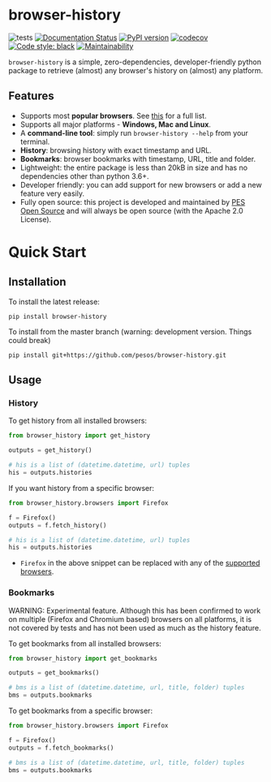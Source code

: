 # browser-history

![tests](https://github.com/pesos/browser-history/workflows/tests/badge.svg)
[![Documentation Status](https://readthedocs.org/projects/browser-history/badge/?version=latest)](https://browser-history.readthedocs.io/en/latest/?badge=latest)
[![PyPI version](https://badge.fury.io/py/browser-history.svg)](https://badge.fury.io/py/browser-history)
[![codecov](https://codecov.io/gh/pesos/browser-history/branch/master/graph/badge.svg)](https://codecov.io/gh/pesos/browser-history)
[![Code style: black](https://img.shields.io/badge/code%20style-black-000000.svg)](https://github.com/psf/black)
[![Maintainability](https://api.codeclimate.com/v1/badges/64c86a28b0d7d387ce72/maintainability)](https://codeclimate.com/github/pesos/browser-history/maintainability)

``browser-history`` is a simple, zero-dependencies, developer-friendly python
package to retrieve (almost) any browser's history on (almost) any platform.


## Features

 - Supports most **popular browsers**. See [this](https://browser-history.readthedocs.io/en/latest/browsers.html) for a full list.
 - Supports all major platforms - **Windows, Mac and Linux**.
 - A **command-line tool**: simply run `browser-history --help` from your terminal.
 - **History**: browsing history with exact timestamp and URL.
 - **Bookmarks**: browser bookmarks with timestamp, URL, title and folder.
 - Lightweight: the entire package is less than 20kB in size and has no dependencies other than python 3.6+.
 - Developer friendly: you can add support for new browsers or add a new feature very easily.
 - Fully open source: this project is developed and maintained by [PES Open Source](https://github.com/pesos) and will always be open source (with the Apache 2.0 License).

# Quick Start

## Installation

To install the latest release:

```
pip install browser-history
```

To install from the master branch (warning: development version. Things could break)

```
pip install git+https://github.com/pesos/browser-history.git
```

## Usage

### History

To get history from all installed browsers:
```python
from browser_history import get_history

outputs = get_history()

# his is a list of (datetime.datetime, url) tuples
his = outputs.histories
```

If you want history from a specific browser:
```python
from browser_history.browsers import Firefox

f = Firefox()
outputs = f.fetch_history()

# his is a list of (datetime.datetime, url) tuples
his = outputs.histories
```

 - `Firefox` in the above snippet can be replaced with any of the [supported browsers](https://browser-history.readthedocs.io/en/latest/browsers.html).

### Bookmarks

WARNING: Experimental feature. Although this has been confirmed to work on multiple (Firefox and Chromium based) browsers
on all platforms, it is not covered by tests and has not been used as much as the history feature.

To get bookmarks from all installed browsers:
```python
from browser_history import get_bookmarks

outputs = get_bookmarks()

# bms is a list of (datetime.datetime, url, title, folder) tuples
bms = outputs.bookmarks
```

To get bookmarks from a specific browser:
```python
from browser_history.browsers import Firefox

f = Firefox()
outputs = f.fetch_bookmarks()

# bms is a list of (datetime.datetime, url, title, folder) tuples
bms = outputs.bookmarks
```

